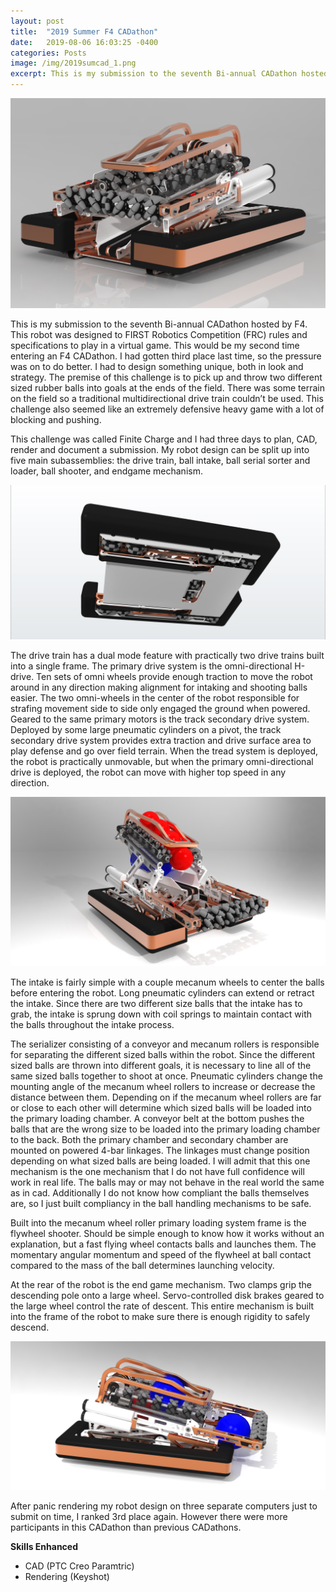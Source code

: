 ```yaml
---
layout: post
title:  "2019 Summer F4 CADathon"
date:   2019-08-06 16:03:25 -0400
categories: Posts
image: /img/2019sumcad_1.png
excerpt: This is my submission to the seventh Bi-annual CADathon hosted by F4. This robot was designed to FIRST Robotics Competition (FRC) rules and specifications to play in a virtual game. ...
---
```

![Cover Render Image](/img/2019sumcad_1.png)

This is my submission to the seventh Bi-annual CADathon hosted by F4. This robot was designed to FIRST Robotics Competition (FRC) rules and specifications to play in a virtual game. This would be my second time entering an F4 CADathon. I had gotten third place last time, so the pressure was on to do better. I had to design something unique, both in look and strategy. The premise of this challenge is to pick up and throw two different sized rubber balls into goals at the ends of the field. There was some terrain on the field so a traditional multidirectional drive train couldn’t be used. This challenge also seemed like an extremely defensive heavy game with a lot of blocking and pushing. 

This challenge was called Finite Charge and I had three days to plan, CAD, render and document a submission. My robot design can be split up into five main subassemblies: the drive train, ball intake, ball serial sorter and loader, ball shooter, and endgame mechanism. 

![Underside Drive Train Render](/img/2019sumcad_drivetrain.jpg)

The drive train has a dual mode feature with practically two drive trains built into a single frame. The primary drive system is the omni-directional H-drive. Ten sets of omni wheels provide enough traction to move the robot around in any direction making alignment for intaking and shooting balls easier. The two omni-wheels in the center of the robot responsible for strafing movement side to side only engaged the ground when powered. Geared to the same primary motors is the track secondary drive system. Deployed by some large pneumatic cylinders on a pivot, the track secondary drive system provides extra traction and drive surface area to play defense and go over field terrain. When the tread system is deployed, the robot is practically unmovable, but when the primary omni-directional drive is deployed, the robot can move with higher top speed in any direction.

![Robot With Balls Loaded Render](/img/2019sumcad_2.png)

The intake is fairly simple with a couple mecanum wheels to center the balls before entering the robot. Long pneumatic cylinders can extend or retract the intake. Since there are two different size balls that the intake has to grab, the intake is sprung down with coil springs to maintain contact with the balls throughout the intake process. 

The serializer consisting of a conveyor and mecanum rollers is responsible for separating the different sized balls within the robot. Since the different sized balls are thrown into different goals, it is necessary to line all of the same sized balls together to shoot at once. Pneumatic cylinders change the mounting angle of the mecanum wheel rollers to increase or decrease the distance between them. Depending on if the mecanum wheel rollers are far or close to each other will determine which sized balls will be loaded into the primary loading chamber. A conveyor belt at the bottom pushes the balls that are the wrong size to be loaded into the primary loading chamber to the back. Both the primary chamber and secondary chamber are mounted on powered 4-bar linkages. The linkages must change position depending on what sized balls are being loaded. I will admit that this one mechanism is the one mechanism that I do not have full confidence will work in real life. The balls may or may not behave in the real world the same as in cad. Additionally I do not know how compliant the balls themselves are, so I just built compliancy in the ball handling mechanisms to be safe.

Built into the mecanum wheel roller primary loading system frame is the flywheel shooter. Should be simple enough to know how it works without an explanation, but a fast flying wheel contacts balls and launches them. The momentary angular momentum and speed of the flywheel at ball contact compared to the mass of the ball determines launching velocity. 

At the rear of the robot is the end game mechanism. Two clamps grip the descending pole onto a large wheel. Servo-controlled disk brakes geared to the large wheel control the rate of descent. This entire mechanism is built into the frame of the robot to make sure there is enough rigidity to safely descend.

![Robot Sorting Balls Render](/img/2019sumcad_3.png)

After panic rendering my robot design on three separate computers just to submit on time, I ranked 3rd place again. However there were more participants in this CADathon than previous CADathons. 

**Skills Enhanced**
- CAD (PTC Creo Paramtric)
- Rendering (Keyshot)